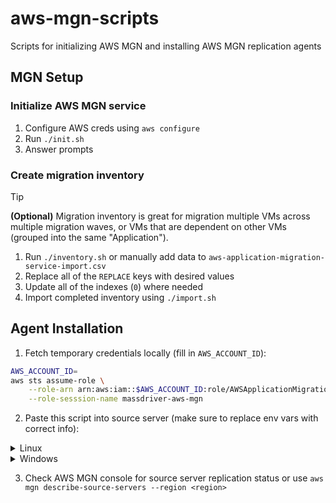# aws-mgn-scripts

Scripts for initializing AWS MGN and installing AWS MGN replication agents

## MGN Setup

### Initialize AWS MGN service

1. Configure AWS creds using `aws configure`
2. Run `./init.sh`
3. Answer prompts

### Create migration inventory

> [!TIP]
> **(Optional)** Migration inventory is great for migration multiple VMs across multiple migration waves, or VMs that are dependent on other VMs (grouped into the same "Application").

1. Run `./inventory.sh` or manually add data to `aws-application-migration-service-import.csv`
2. Replace all of the `REPLACE` keys with desired values
3. Update all of the indexes (`0`) where needed
2. Import completed inventory using `./import.sh`

## Agent Installation

1. Fetch temporary credentials locally (fill in `AWS_ACCOUNT_ID`):

```bash
AWS_ACCOUNT_ID=
aws sts assume-role \
    --role-arn arn:aws:iam::$AWS_ACCOUNT_ID:role/AWSApplicationMigrationAgentInstallationRole \
    --role-sesssion-name massdriver-aws-mgn
```

2. Paste this script into source server (make sure to replace env vars with correct info):

<details>
    <summary>Linux</summary>

```bash
AWS_ACCOUNT_ID=
AWS_REGION=
SERVER_NAME=
AWS_ACCESS_KEY_ID=
AWS_SECRET_KEY=
AWS_SESSION_TOKEN=
curl -o install.sh https://raw.githubusercontent.com/massdriver-cloud/aws-mgn-scripts/refs/heads/main/install_agent_linux.sh && \
bash install.sh $AWS_ACCOUNT_ID $AWS_REGION $SERVER_NAME $AWS_ACCESS_KEY_ID $AWS_SECRET_KEY $AWS_SESSION_TOKEN
```

</details>

<details>
    <summary>Windows</summary>

```powershell
$awsAccountId = $Env:id
$awsRegion = $Env:region
$serverName = $Env:name
$awsAccessKeyId = $Env:accessKey
$awsSecretKey = $Env:secretKey
$awsSessionToken = $Env:sessionToken
Invoke-WebRequest -Uri https://raw.githubusercontent.com/massdriver-cloud/aws-mgn-scripts/refs/heads/main/install_agent_windows.ps1 -OutFile $env:TEMP\install_agent_windows.ps1; PowerShell -ExecutionPolicy Bypass -File $env:TEMP\install_agent_windows.ps1 -AWSAccountID $awsAccountId -AWSRegion $awsRegion -SourceServerName $serverName -AWSAccessKeyID $awsAccessKeyId -AWSSecretAccessKey $awsSecretKey -AWSSessionToken $awsSessionToken
```

</details>

3. Check AWS MGN console for source server replication status or use `aws mgn describe-source-servers --region <region>`
